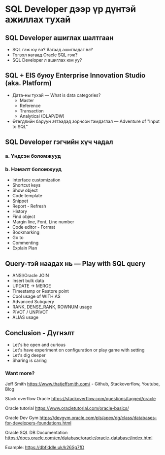 # SQL Developer дээр үр дүнтэй ажиллах тухай

## SQL Developer ашиглах шалтгаан
  * SQL гэж юу вэ? Яагаад ашигладаг вэ?
  * Тэгвэл яагаад Oracle SQL гэж?
  * SQL Developer л ашиглах юм уу?

## SQL + EIS буюу Enterprise Innovation Studio (aka. Platform)
* Дата-ны тухай — What is data categories?
  * Master
  * Reference
  * Transaction
  * Analytical (OLAP/DW)
* Өгөгдлийн баруун этгээдэд зорчсон тэмдэглэл — Adventure of "Input to SQL"

## SQL Developer гэгчийн хүч чадал
  ### a. Үндсэн боломжууд
  ### b. Нэмэлт боломжууд
* Interface customization
* Shortcut keys
* Show object
* Code template
* Snippet
* Report - Refresh
* History
* Find object
* Margin line, Font, Line number
* Code editor - Format
* Bookmarking
* Go to
* Commenting
* Explain Plan

## Query-тэй наадах нь — Play with SQL query
  * ANSI/Oracle JOIN 
  * Insert bulk data
  * UPDATE -> MERGE
  * Timestamp or Restore point
  * Cool usage of WITH AS
  * Advanced Subquery
  * RANK, DENSE_RANK, ROWNUM usage
  * PIVOT / UNPIVOT
  * ALIAS usage
  

## Conclusion - Дүгнэлт
* Let's be open and curious
* Let's have experiment on configuration or play game with setting
* Let's dig deeper
* Sharing is caring

### Want more?
  Jeff Smith
  https://www.thatjeffsmith.com/ - Github, Stackoverflow, Youtube, Blog
  
  Stack overflow Oracle
  https://stackoverflow.com/questions/tagged/oracle
  
  Oracle tutorial
  https://www.oracletutorial.com/oracle-basics/
  
  Oracle Dev Gym
  https://devgym.oracle.com/pls/apex/dg/class/databases-for-developers-foundations.html
  
  Oracle SQL DB Documentation
  https://docs.oracle.com/en/database/oracle/oracle-database/index.html
  
  
  Example: https://dbfiddle.uk/k26Sg7fD
